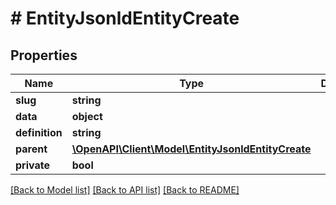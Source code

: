 # # EntityJsonldEntityCreate

## Properties

Name | Type | Description | Notes
------------ | ------------- | ------------- | -------------
**slug** | **string** |  | [optional]
**data** | **object** |  | [optional]
**definition** | **string** |  | [optional]
**parent** | [**\OpenAPI\Client\Model\EntityJsonldEntityCreate**](EntityJsonldEntityCreate.md) |  | [optional]
**private** | **bool** |  | [optional]

[[Back to Model list]](../../README.md#models) [[Back to API list]](../../README.md#endpoints) [[Back to README]](../../README.md)
